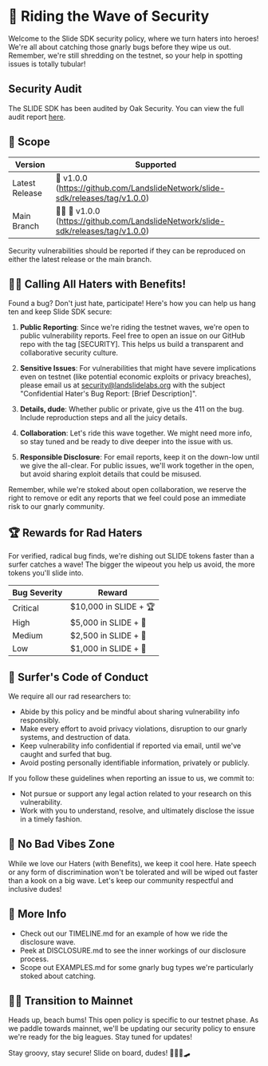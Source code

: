 # 🌊 Riding the Wave of Security

Welcome to the Slide SDK security policy, where we turn haters into heroes! We're all about catching those gnarly bugs before they wipe us out. Remember, we're still shredding on the testnet, so your help in spotting issues is totally tubular!

## Security Audit
The SLIDE SDK has been audited by Oak Security. You can view the full audit report [here](https://github.com/oak-security/audit-reports/blob/main/Slide%20SDK/2024-09-20%20Audit%20Report%20-%20Slide%20SDK%20v1.1.pdf).

## 🎯 Scope

| Version | Supported          |
|---------|---------------------|
| Latest Release | 🛝 v1.0.0 (https://github.com/LandslideNetwork/slide-sdk/releases/tag/v1.0.0)  |
| Main Branch    | 🏄‍♀️ 🛝 v1.0.0 (https://github.com/LandslideNetwork/slide-sdk/releases/tag/v1.0.0)   |

Security vulnerabilities should be reported if they can be reproduced on either the latest release or the main branch.

## 🕵️‍♂️ Calling All Haters with Benefits!

Found a bug? Don't just hate, participate! Here's how you can help us hang ten and keep Slide SDK secure:

1. **Public Reporting**: Since we're riding the testnet waves, we're open to public vulnerability reports. Feel free to open an issue on our GitHub repo with the tag [SECURITY]. This helps us build a transparent and collaborative security culture.

2. **Sensitive Issues**: For vulnerabilities that might have severe implications even on testnet (like potential economic exploits or privacy breaches), please email us at security@landslidelabs.org with the subject "Confidential Hater's Bug Report: [Brief Description]".

3. **Details, dude**: Whether public or private, give us the 411 on the bug. Include reproduction steps and all the juicy details.

4. **Collaboration**: Let's ride this wave together. We might need more info, so stay tuned and be ready to dive deeper into the issue with us.

5. **Responsible Disclosure**: For email reports, keep it on the down-low until we give the all-clear. For public issues, we'll work together in the open, but avoid sharing exploit details that could be misused.

Remember, while we're stoked about open collaboration, we reserve the right to remove or edit any reports that we feel could pose an immediate risk to our gnarly community.

## 🏆 Rewards for Rad Haters

For verified, radical bug finds, we're dishing out SLIDE tokens faster than a surfer catches a wave! The bigger the wipeout you help us avoid, the more tokens you'll slide into.

| Bug Severity | Reward                     |
|--------------|----------------------------|
| Critical     | $10,000 in SLIDE + 🏆           |
| High         | $5,000 in SLIDE + 🥈            |
| Medium       | $2,500 in SLIDE + 🥉            |
| Low          | $1,000 in SLIDE + 🤙            |

## 🤙 Surfer's Code of Conduct

We require all our rad researchers to:

* Abide by this policy and be mindful about sharing vulnerability info responsibly.
* Make every effort to avoid privacy violations, disruption to our gnarly systems, and destruction of data.
* Keep vulnerability info confidential if reported via email, until we've caught and surfed that bug.
* Avoid posting personally identifiable information, privately or publicly.

If you follow these guidelines when reporting an issue to us, we commit to:

* Not pursue or support any legal action related to your research on this vulnerability.
* Work with you to understand, resolve, and ultimately disclose the issue in a timely fashion.

## 🚫 No Bad Vibes Zone

While we love our Haters (with Benefits), we keep it cool here. Hate speech or any form of discrimination won't be tolerated and will be wiped out faster than a kook on a big wave. Let's keep our community respectful and inclusive dudes!

## 🌴 More Info

* Check out our TIMELINE.md for an example of how we ride the disclosure wave.
* Peek at DISCLOSURE.md to see the inner workings of our disclosure process.
* Scope out EXAMPLES.md for some gnarly bug types we're particularly stoked about catching.

## 🏄‍♂️ Transition to Mainnet

Heads up, beach bums! This open policy is specific to our testnet phase. As we paddle towards mainnet, we'll be updating our security policy to ensure we're ready for the big leagues. Stay tuned for updates!

Stay groovy, stay secure! Slide on board, dudes! 🏄‍♂️🌊🛹
